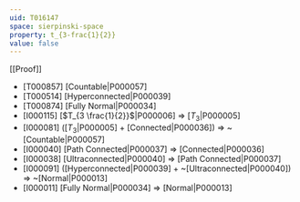 ```yaml
---
uid: T016147
space: sierpinski-space
property: t_{3-frac{1}{2}}
value: false
---
```

[[Proof]]

* [T000857] [Countable|P000057]
* [T000514] [Hyperconnected|P000039]
* [T000874] [Fully Normal|P000034]
* [I000115] [$T_{3 \frac{1}{2}}$|P000006] => [$T_3$|P000005]
* [I000081] ([$T_3$|P000005] + [Connected|P000036]) => ~[Countable|P000057]
* [I000040] [Path Connected|P000037] => [Connected|P000036]
* [I000038] [Ultraconnected|P000040] => [Path Connected|P000037]
* [I000091] ([Hyperconnected|P000039] + ~[Ultraconnected|P000040]) => ~[Normal|P000013]
* [I000011] [Fully Normal|P000034] => [Normal|P000013]

